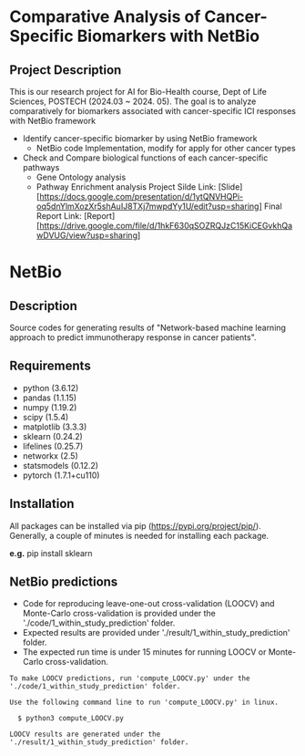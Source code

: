# Comparative Analysis of Cancer-Specific Biomarkers with NetBio
## Project Description
This is our research project for AI for Bio-Health course, Dept of Life Sciences, POSTECH (2024.03 ~ 2024. 05).
The goal is to analyze comparatively for biomarkers associated with cancer-specific ICI responses with NetBio framework
+ Identify cancer-specific biomarker by using NetBio framework 
  + NetBio code Implementation, modify for apply for other cancer types
+ Check and Compare biological functions of each cancer-specific pathways
  + Gene Ontology analysis 
  + Pathway Enrichment analysis
Project Silde Link: [Slide][https://docs.google.com/presentation/d/1ytQNVHQPi-oq5dnYlmXozXr5shAuIJ8TXj7mwpdYy1U/edit?usp=sharing]
Final Report Link: [Report] [https://drive.google.com/file/d/1hkF630qSOZRQJzC15KiCEGvkhQawDVUG/view?usp=sharing]


# NetBio
## Description
Source codes for generating results of "Network-based machine learning approach to predict immunotherapy response in cancer patients". 


## Requirements
- python (3.6.12)
- pandas (1.1.15)
- numpy (1.19.2)
- scipy (1.5.4)
- matplotlib (3.3.3)
- sklearn (0.24.2)
- lifelines (0.25.7)
- networkx (2.5)
- statsmodels (0.12.2)
- pytorch (1.7.1+cu110)

## Installation
All packages can be installed via pip (https://pypi.org/project/pip/). Generally, a couple of minutes is needed for installing each package.

**e.g.** pip install sklearn


## NetBio predictions
- Code for reproducing leave-one-out cross-validation (LOOCV) and Monte-Carlo cross-validation is provided under the './code/1_within_study_prediction' folder.
- Expected results are provided under './result/1_within_study_prediction' folder.
- The expected run time is under 15 minutes for running LOOCV or Monte-Carlo cross-validation.




```
To make LOOCV predictions, run 'compute_LOOCV.py' under the './code/1_within_study_prediction' folder.

Use the following command line to run 'compute_LOOCV.py' in linux.

  $ python3 compute_LOOCV.py

LOOCV results are generated under the './result/1_within_study_prediction' folder.
```

